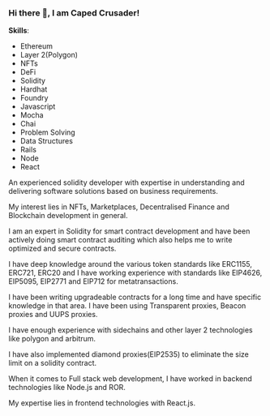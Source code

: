 
### Hi there 👋, I am Caped Crusader!

**Skills**:
* Ethereum
* Layer 2(Polygon)
* NFTs
* DeFi
* Solidity
* Hardhat
* Foundry
* Javascript
* Mocha
* Chai
* Problem Solving
* Data Structures
* Rails
* Node
* React

An experienced solidity developer with expertise in understanding and delivering software solutions based on business requirements.

My interest lies in NFTs, Marketplaces, Decentralised Finance and Blockchain development in general.

I am an expert in Solidity for smart contract development and have been actively doing smart contract auditing which also helps me to write optimized and secure contracts.

I have deep knowledge around the various token standards like ERC1155, ERC721, ERC20 and I have working experience with standards like EIP4626, EIP5095, EIP2771 and EIP712 for metatransactions.

I have been writing upgradeable contracts for a long time and have specific knowledge in that area. I have been using Transparent proxies, Beacon proxies and UUPS proxies.

I have enough experience with sidechains and other layer 2 technologies like polygon and arbitrum.

I have also implemented diamond proxies(EIP2535) to eliminate the size limit on a solidity contract.

When it comes to Full stack web development, I have worked in backend technologies like Node.js and ROR.

My expertise lies in frontend technologies with React.js.

